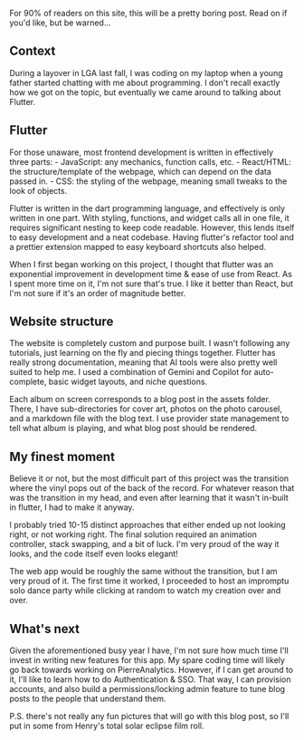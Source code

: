 For 90% of readers on this site, this will be a pretty boring post. Read on if you'd like, but be warned...

## Context

During a layover in LGA last fall, I was coding on my laptop when a young father started chatting with me about programming. I don't recall exactly how we got on the topic, but eventually we came around to talking about Flutter.


## Flutter
For those unaware, most frontend development is written in effectively three parts: - JavaScript: any mechanics, function calls, etc. - React/HTML: the structure/template of the webpage, which can depend on the data passed in. - CSS: the styling of the webpage, meaning small tweaks to the look of objects.

Flutter is written in the dart programming language, and effectively is only written in one part. With styling, functions, and widget calls all in one file, it requires significant nesting to keep code readable. However, this lends itself to easy development and a neat codebase. Having flutter's refactor tool and a prettier extension mapped to easy keyboard shortcuts also helped.

When I first began working on this project, I thought that flutter was an exponential improvement in development time & ease of use from React. As I spent more time on it, I'm not sure that's true. I like it better than React, but I'm not sure if it's an order of magnitude better. 

## Website structure

The website is completely custom and purpose built. I wasn't following any tutorials, just learning on the fly and piecing things together. Flutter has really strong documentation, meaning that AI tools were also pretty well suited to help me. I used a combination of Gemini and Copilot for auto-complete, basic widget layouts, and niche questions.

Each album on screen corresponds to a blog post in the assets folder. There, I have sub-directories for cover art, photos on the photo carousel, and a markdown file with the blog text. I use provider state management to tell what album is playing, and what blog post should be rendered.

## My finest moment

Believe it or not, but the most difficult part of this project was the transition where the vinyl pops out of the back of the record. For whatever reason that was the transition in my head, and even after learning that it wasn't in-built in flutter, I had to make it anyway.

I probably tried 10-15 distinct approaches that either ended up not looking right, or not working right. The final solution required an animation controller, stack swapping, and a bit of luck. I'm very proud of the way it looks, and the code itself even looks elegant!

The web app would be roughly the same without the transition, but I am very proud of it. The first time it worked, I proceeded to host an impromptu solo dance party while clicking at random to watch my creation over and over.

## What's next

Given the aforementioned busy year I have, I'm not sure how much time I'll invest in writing new features for this app. My spare coding time will likely go back towards working on PierreAnalytics. However, if I can get around to it, I'll like to learn how to do Authentication & SSO. That way, I can provision accounts, and also build a permissions/locking admin feature to tune blog posts to the people that understand them.

P.S. there's not really any fun pictures that will go with this blog post, so I'll put in some from Henry's total solar eclipse film roll.
